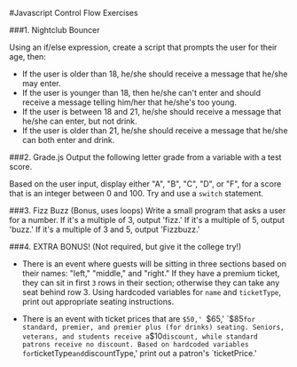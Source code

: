 #Javascript Control Flow Exercises

###1. Nightclub Bouncer

Using an if/else expression, create a script that prompts the user for their age, then:

  * If the user is older than 18, he/she should receive a message that he/she may enter.
  * If the user is younger than 18, then he/she can't enter and should receive a message telling him/her that he/she's too young.
  * If the user is between 18 and 21, he/she should receive a message that he/she can enter, but not drink.
  * If the user is older than 21, he/she should receive a message that he/she can both enter and drink.

###2. Grade.js
Output the following letter grade from a variable with a test score. 

Based on the user input, display either "A", "B", "C", "D", or "F", for a score that is an integer between 0 and 100. Try and use a `switch` statement.

###3. Fizz Buzz (Bonus, uses loops)
Write a small program that asks a user for a number. If it's a multiple of 3, output 'fizz.' If it's a multiple of 5, output 'buzz.' If it's a multiple of 3 and 5, output 'Fizzbuzz.' 


###4. EXTRA BONUS! (Not required, but give it the college try!)

- There is an event where guests will be sitting in three sections based on their names: "left," "middle," and "right." If they have a premium ticket, they can sit in first `3` rows in their section; otherwise they can take any seat behind row 3. Using hardcoded variables for `name` and `ticketType`, print out appropriate seating instructions.

- There is an event with ticket prices that are `$50,' `$65,' `$85` for standard, premier, and premier plus (for drinks) seating. Seniors, veterans, and students receive a `$10` discount, while standard patrons receive no discount. Based on hardcoded variables for `ticketType` and `discountType,' print out a patron's `ticketPrice.'
